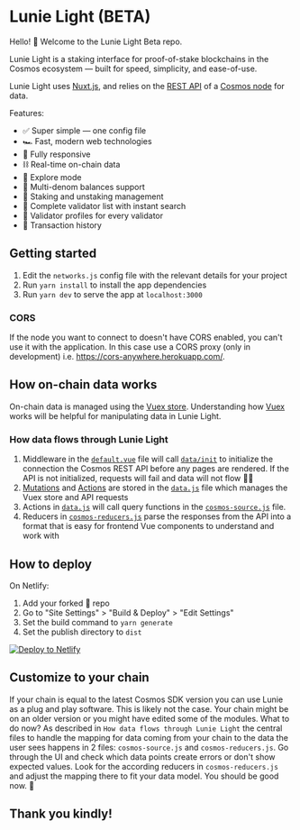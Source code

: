 # Lunie Light (BETA)

Hello! 👋 Welcome to the Lunie Light Beta repo.

Lunie Light is a staking interface for proof-of-stake blockchains in the Cosmos ecosystem — built for speed, simplicity, and ease-of-use.

Lunie Light uses [Nuxt.js](https://nuxtjs.org), and relies on the [REST API](https://cosmos.network/rpc) of a [Cosmos node](https://docs.cosmos.network/master/interfaces/rest.html) for data.

Features:

- ✅ Super simple — one config file
- 🏎 Fast, modern web technologies
- 📱 Fully responsive
- ⛓ Real-time on-chain data
- 🔭 Explore mode
- 💸 Multi-denom balances support
- 🥩 Staking and unstaking management
- 💯 Complete validator list with instant search
- 🤗 Validator profiles for every validator
- 🧾 Transaction history

## Getting started

1. Edit the `networks.js` config file with the relevant details for your project
2. Run `yarn install` to install the app dependencies
3. Run `yarn dev` to serve the app at `localhost:3000`

### CORS

If the node you want to connect to doesn't have CORS enabled, you can't use it with the application. In this case use a CORS proxy (only in development) i.e. https://cors-anywhere.herokuapp.com/.

## How on-chain data works

On-chain data is managed using the [Vuex store](https://nuxtjs.org/docs/2.x/directory-structure/store/). Understanding how [Vuex](https://vuex.vuejs.org/) works will be helpful for manipulating data in Lunie Light.

### How data flows through Lunie Light

1. Middleware in the [`default.vue`](https://github.com/luniehq/lunie-light/blob/master/layouts/default.vue) file will call [`data/init`](https://github.com/luniehq/lunie-light/blob/master/layouts/default.vue#L24) to initialize the connection the Cosmos REST API before any pages are rendered. If the API is not initialized, requests will fail and data will not flow 🏄‍♂️
2. [Mutations](https://vuex.vuejs.org/guide/mutations.html) and [Actions](https://vuex.vuejs.org/guide/actions.html) are stored in the [`data.js`](https://github.com/luniehq/lunie-light/blob/master/store/data.js) file which manages the Vuex store and API requests
3. Actions in [`data.js`](https://github.com/luniehq/lunie-light/blob/master/store/data.js) will call query functions in the [`cosmos-source.js`](https://github.com/luniehq/lunie-light/blob/master/common/cosmosV3-source.js) file.
4. Reducers in [`cosmos-reducers.js`](https://github.com/luniehq/lunie-light/blob/master/common/cosmosV3-reducers.js) parse the responses from the API into a format that is easy for frontend Vue components to understand and work with

## How to deploy

On Netlify:

1. Add your forked 🍴 repo
2. Go to "Site Settings" > "Build & Deploy" > "Edit Settings"
3. Set the build command to `yarn generate`
4. Set the publish directory to `dist`

[![Deploy to Netlify](https://www.netlify.com/img/deploy/button.svg)](https://app.netlify.com/start)

## Customize to your chain

If your chain is equal to the latest Cosmos SDK version you can use Lunie as a plug and play software. This is likely not the case. Your chain might be on an older version or you might have edited some of the modules. What to do now? As described in `How data flows through Lunie Light` the central files to handle the mapping for data coming from your chain to the data the user sees happens in 2 files: `cosmos-source.js` and `cosmos-reducers.js`. Go through the UI and check which data points create errors or don't show expected values. Look for the according reducers in `cosmos-reducers.js` and adjust the mapping there to fit your data model. You should be good now. 🙌

## Thank you kindly!
